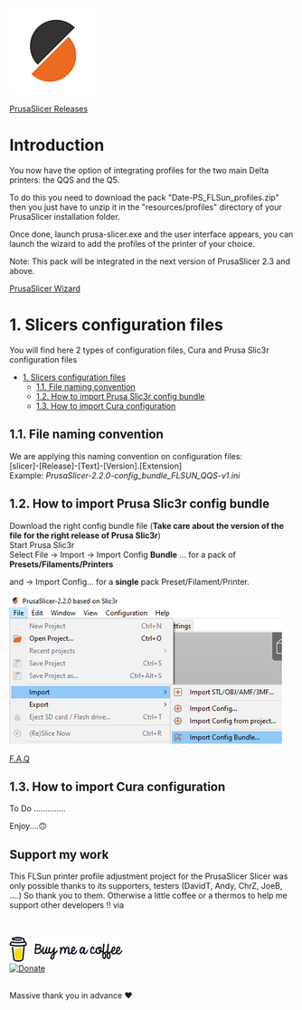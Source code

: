 
![PrusaSlicer logo](../../docs/images/PrusaSlicer.png?raw=true)

[PrusaSlicer Releases](https://github.com/prusa3d/PrusaSlicer/releases)

# Introduction

You now have the option of integrating profiles for the two main Delta printers: the QQS and the Q5. 

To do this you need to download the pack "Date-PS_FLSun_profiles.zip" then you just have to unzip it in the "resources/profiles" directory of your PrusaSlicer installation folder. 

Once done, launch prusa-slicer.exe and the user interface appears, you can launch the wizard to add the profiles of the printer of your choice.

Note: This pack will be integrated in the next version of PrusaSlicer 2.3 and above.

[PrusaSlicer Wizard](../../docs/images/PS-Wizard.png?raw=true)

# 1. Slicers configuration files

You will find here 2 types of configuration files, Cura and Prusa Slic3r configuration files

- [1. Slicers configuration files](#1-slicers-configuration-files)
  - [1.1. File naming convention](#11-file-naming-convention)
  - [1.2. How to import Prusa Slic3r config bundle](#12-how-to-import-prusa-slic3r-config-bundle)
  - [1.3. How to import Cura configuration](#13-how-to-import-cura-configuration)

## 1.1. File naming convention

We are applying this naming convention on configuration files:  
[slicer]-[Release]-[Text]-[Version].[Extension]  
Example: *PrusaSlicer-2.2.0-config_bundle_FLSUN_QQS-v1.ini*

## 1.2. How to import Prusa Slic3r config bundle

Download the right config bundle file (**Take care about the version of the file for the right release of Prusa Slic3r**)  
Start Prusa Slic3r  
Select File -> Import -> Import Config **Bundle** ... for a pack of **Presets/Filaments/Printers**

and -> Import Config... for a **single** pack Preset/Filament/Printer. 

![picture 1](../../docs/images/PS_Import.png)  

[F.A.Q](https://help.prusa3d.com/en/article/faq-prusaslicer_1789)

## 1.3. How to import Cura configuration

To Do  ..............

Enjoy....🙃

 ## Support my work

 This FLSun printer profile adjustment project for the PrusaSlicer Slicer was only possible thanks to its supporters, testers (DavidT, Andy, ChrZ, JoeB, ....) So thank you to them.
 Otherwise a little coffee or a thermos to help me support other developers !! via
 
 <br/><br/>
  [![BuyMeCoffee](../../docs/icons/BMC_Black.png)](https://www.buymeacoffee.com/Foxies)<br/>[![Donate](https://img.shields.io/badge/BuyMeACoffee-Thanks-orange)](https://www.buymeacoffee.com/Foxies)
 <br/><br/>

 Massive thank you in advance :heart:


